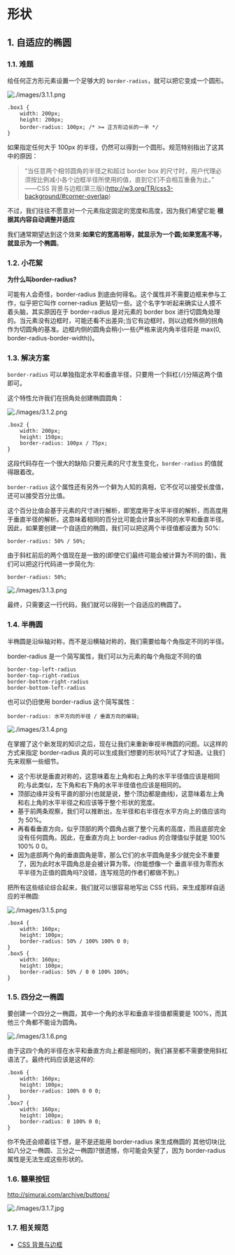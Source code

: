 # 形状

## 1. 自适应的椭圆

### 1.1. 难题

给任何正方形元素设置一个足够大的 `border-radius`，就可以把它变成一个圆形。

![./images/3.1.1.png](./images/3.1.1.png)

    .box1 {
        width: 200px;
        height: 200px;
        border-radius: 100px; /* >= 正方形边长的一半 */
    }

如果指定任何大于 100px 的半径，仍然可以得到一个圆形。规范特别指出了这其中的原因：

>“当任意两个相邻圆角的半径之和超过 border box 的尺寸时，用户代理必须按比例减小各个边框半径所使用的值，直到它们不会相互重叠为止。” <br>
>——CSS 背景与边框(第三版)(http://w3.org/TR/css3-background/#corner-overlap)

不过，我们往往不愿意对一个元素指定固定的宽度和高度，因为我们希望它能 **根据其内容自动调整并适应**

我们通常期望达到这个效果:**如果它的宽高相等，就显示为一个圆;如果宽高不等，就显示为一个椭圆**。

### 1.2. 小花絮

**为什么叫border-radius?**

可能有人会奇怪，border-radius 到底由何得名。这个属性并不需要边框来参与工作，似乎把它叫作 corner-radius 更贴切一些。这个名字乍听起来确实让人摸不着头脑，其实原因在于 border-radius 是对元素的 border box 进行切圆角处理的。当元素没有边框时，可能还看不出差异;当它有边框时，则以边框外侧的拐角作为切圆角的基准。边框内侧的圆角会稍小一些(严格来说内角半径将是 max(0, border-radius-border-width))。


### 1.3. 解决方案

`border-radius` 可以单独指定水平和垂直半径，只要用一个斜杠(`/`)分隔这两个值即可。

这个特性允许我们在拐角处创建椭圆圆角：

![./images/3.1.2.png](./images/3.1.2.png)

    .box2 {
        width: 200px;
        height: 150px;
        border-radius: 100px / 75px;
    }

这段代码存在一个很大的缺陷:只要元素的尺寸发生变化，`border-radius` 的值就得跟着改。

`border-radius` 这个属性还有另外一个鲜为人知的真相，它不仅可以接受长度值，还可以接受百分比值。

这个百分比值会基于元素的尺寸进行解析，即宽度用于水平半径的解析，而高度用于垂直半径的解析。这意味着相同的百分比可能会计算出不同的水平和垂直半径。因此，如果要创建一个自适应的椭圆，我们可以把这两个半径值都设置为 50%:

    border-radius: 50% / 50%;

由于斜杠前后的两个值现在是一致的(即使它们最终可能会被计算为不同的值)，我们可以把这行代码进一步简化为:

    border-radius: 50%;

![./images/3.1.3.png](./images/3.1.3.png)

最终，只需要这一行代码，我们就可以得到一个自适应的椭圆了。

### 1.4. 半椭圆

半椭圆是沿纵轴对称，而不是沿横轴对称的，我们需要给每个角指定不同的半径。

border-radius 是一个简写属性，我们可以为元素的每个角指定不同的值

    border-top-left-radius
    border-top-right-radius
    border-bottom-right-radius
    border-bottom-left-radius

也可以仍旧使用 border-radius 这个简写属性：

    border-radius: 水平方向的半径 / 垂直方向的编辑;


![./images/3.1.4.png](./images/3.1.4.png)

在掌握了这个新发现的知识之后，现在让我们来重新审视半椭圆的问题。以这样的方式来指定 border-radius 真的可以生成我们想要的形状吗?试了才知道。让我们先来观察一些细节。

* 这个形状是垂直对称的，这意味着左上角和右上角的水平半径值应该是相同的;与此类似，左下角和右下角的水平半径值也应该是相同的。
* 顶部边缘并没有平直的部分(也就是说，整个顶边都是曲线)，这意味着左上角和右上角的水平半径之和应该等于整个形状的宽度。
* 基于前两条观察，我们可以推断出，左半径和右半径在水平方向上的值应该均为 50%。
* 再看看垂直方向，似乎顶部的两个圆角占据了整个元素的高度，而且底部完全没有任何圆角。因此，在垂直方向上 border-radius 的合理值似乎就是 100% 100% 0 0。
* 因为底部两个角的垂直圆角是零，那么它们的水平圆角是多少就完全不重要了，因为此时水平圆角总是会被计算为零。(你能想像一个 垂直半径为零而水平半径为正值的圆角吗?没错，连写规范的作者们都做不到。)

把所有这些结论综合起来，我们就可以很容易地写出 CSS 代码，来生成那样自适应的半椭圆:

![./images/3.1.5.png](./images/3.1.5.png)

    .box4 {
        width: 160px;
        height: 100px;
        border-radius: 50% / 100% 100% 0 0;
    }
    .box5 {
        width: 160px;
        height: 100px;
        border-radius: 50% / 0 0 100% 100%;
    }

### 1.5. 四分之一椭圆

要创建一个四分之一椭圆，其中一个角的水平和垂直半径值都需要是 100%，而其他三个角都不能设为圆角。

![./images/3.1.6.png](./images/3.1.6.png)

由于这四个角的半径在水平和垂直方向上都是相同的，我们甚至都不需要使用斜杠语法了。最终代码应该是这样的:

    .box6 {
        width: 160px;
        height: 100px;
        border-radius: 100% 0 0 0;
    }
    .box7 {
        width: 160px;
        height: 100px;
        border-radius: 0 100% 0 0;
    }

你不免还会顺着往下想，是不是还能用 border-radius 来生成椭圆的 其他切块(比如八分之一椭圆、三分之一椭圆)?很遗憾，你可能会失望了，因为 border-radius 属性是无法生成这些形状的。

### 1.6. 糖果按钮

http://simurai.com/archive/buttons/

![./images/3.1.7.jpg](./images/3.1.7.jpg)

### 1.7. 相关规范

* [CSS 背景与边框](http://w3.org/TR/css-backgrounds)
